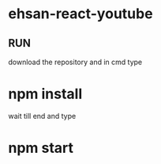 # ehsan-react-youtube

## RUN

download the repository and in cmd type

# npm install

wait till end and type

# npm start
